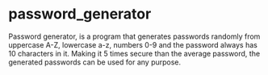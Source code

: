 # password_generator
Password generator, is a program that generates passwords randomly from uppercase A-Z, lowercase a-z, numbers 0-9 and the password always has 10 characters in it. Making it 5 times secure than the average password, the generated passwords can be used for any purpose.

